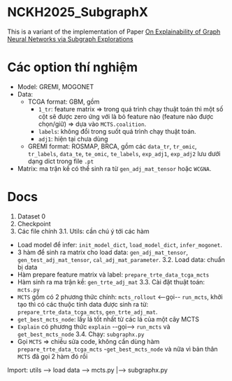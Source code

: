 # NCKH2025_SubgraphX

This is a variant of the implementation of Paper 
[On Explainability of Graph Neural Networks via Subgraph Explorations](https://arxiv.org/abs/2102.05152)

# Các option thí nghiệm

- Model: GREMI, MOGONET
- Data: 
  - TCGA format: GBM, gồm
    - `1_tr`: feature matrix => trong quá trình chạy thuật toán thì một số cột sẽ được zero ứng với là bỏ feature nào (feature nào được chọn/giữ) => dựa vào `MCTS.coalition`.
    - `labels`: không đổi trong suốt quá trình chạy thuật toán. 
    - `adj1`: hiện tại chưa dùng
  - GREMI format: ROSMAP, BRCA, gồm các `data_tr`, `tr_omic`, `tr_labels`, `data_te`, `te_omic`, `te_labels`, `exp_adj1`, `exp_adj2` lưu dưới dạng dict trong file `.pt`
- Matrix: ma trận kề có thể sinh ra từ `gen_adj_mat_tensor` hoặc `WCGNA`.

# Docs

1. Dataset
0
2. Checkpoint
3. Các file chính
3.1. Utils: cần chú ý tới các hàm
- Load model để infer: `init_model_dict`, `load_model_dict`, `infer_mogonet`.
- 3 hàm để sinh ra matrix cho load data: `gen_adj_mat_tensor`, `gen_test_adj_mat_tensor`, `cal_adj_mat_parameter`.
3.2. Load data: chuẩn bị data
- Hàm prepare feature matrix và label: `prepare_trte_data_tcga_mcts`
- Hàm sinh ra ma trận kề: `gen_trte_adj_mat`
3.3. Cài đặt thuật toán: `mcts.py`
- `MCTS` gồm có 2 phương thức chính: `mcts_rollout` <--gọi-- `run_mcts`, khởi tạo thì có các thuộc tính data được sinh ra từ: `prepare_trte_data_tcga_mcts`, `gen_trte_adj_mat`.
- `get_best_mcts_node`: lấy lá tốt nhất từ các lá của một cây MCTS
- `Explain` có phương thức `explain` --gọi--> `run_mcts` và `get_best_mcts_node`
3.4. Chạy: `subgraphx.py`
- Gọi `MCTS` => chiều sửa code, không cần dùng hàm `prepare_trte_data_tcga_mcts` -`get_best_mcts_node` và nữa vì bản thân `MCTS` đã gọi 2 hàm đó rồi

Import: utils --> load data --> mcts.py
                              |--> subgraphx.py  